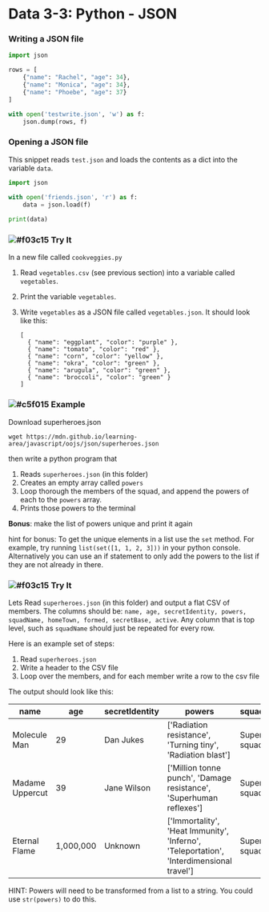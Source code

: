 # Data 3-3: Python - JSON

### Writing a JSON file

```python
import json

rows = [
    {"name": "Rachel", "age": 34},
    {"name": "Monica", "age": 34},
    {"name": "Phoebe", "age": 37}
]

with open('testwrite.json', 'w') as f:
    json.dump(rows, f)
```

### Opening a JSON file

This snippet reads `test.json` and loads the contents as a dict into the variable `data`.

```python
import json

with open('friends.json', 'r') as f:
    data = json.load(f)
    
print(data)
```


### ![#f03c15](https://placehold.it/15/f03c15/000000?text=+) Try It

In a new file called `cookveggies.py`

1. Read `vegetables.csv` (see previous section) into a variable called `vegetables`.
2. Print the variable `vegetables`.
2. Write `vegetables` as a JSON file called `vegetables.json`. It should look like this:

    ```
	[
	  { "name": "eggplant", "color": "purple" },
	  { "name": "tomato", "color": "red" },
	  { "name": "corn", "color": "yellow" },
	  { "name": "okra", "color": "green" },
	  { "name": "arugula", "color": "green" },
	  { "name": "broccoli", "color": "green" }
	]
    ```

### ![#c5f015](https://placehold.it/15/c5f015/000000?text=+) Example

Download superheroes.json

```
wget https://mdn.github.io/learning-area/javascript/oojs/json/superheroes.json
```

then write a python program that

1. Reads `superheroes.json` (in this folder)
2. Creates an empty array called `powers`
3. Loop thorough the members of the squad, and append the powers of each to the `powers` array.
4. Prints those powers to the terminal

**Bonus**: make the list of powers unique and print it again

hint for bonus: To get the unique elements in a list use the `set` method. For example, try running `list(set([1, 1, 2, 3]))` in your python console. Alternatively you can use an if statement to only add the powers to the list if they are not already in there.

### ![#f03c15](https://placehold.it/15/f03c15/000000?text=+) Try It

Lets Read `superheroes.json` (in this folder) and output a flat CSV of members. The columns should be: `name, age, secretIdentity, powers, squadName, homeTown, formed, secretBase, active`. Any column that is top level, such as `squadName` should just be repeated for every row.

Here is an example set of steps:

1. Read `superheroes.json`
2. Write a header to the CSV file
3. Loop over the members, and for each member write a row to the csv file

The output should look like this:

| name            |       age | secretIdentity | powers                                                                                  | squadName        | homeTown   | formed | secretBase  | active |
| --------------- | --------- | -------------- | --------------------------------------------------------------------------------------- | ---------------- | ---------- | ------ | ----------- | ------ |
| Molecule Man    |        29 | Dan Jukes      | ['Radiation resistance', 'Turning tiny', 'Radiation blast']                             | Super hero squad | Metro City |  2,016 | Super tower |   True |
| Madame Uppercut |        39 | Jane Wilson    | ['Million tonne punch', 'Damage resistance', 'Superhuman reflexes']                     | Super hero squad | Metro City |  2,016 | Super tower |   True |
| Eternal Flame   | 1,000,000 | Unknown        | ['Immortality', 'Heat Immunity', 'Inferno', 'Teleportation', 'Interdimensional travel'] | Super hero squad | Metro City |  2,016 | Super tower |   True |


HINT: Powers will need to be transformed from a list to a string. You could use `str(powers)` to do this.


<!--

import csv
import sys
import json
import requests

data = requests.get('https://mdn.github.io/learning-area/javascript/oojs/json/superheroes.json').json()

writer = csv.writer(sys.stdout)

writer.writerow([
    'name', 'age', 'secretIdentity',
    'powers', 'squadName', 'homeTown',
    'formed', 'secretBase', 'active'])

for row in data['members']:
    writer.writerow([
        row['name'], row['age'], row['secretIdentity'],
        str(row['powers']),
        data['squadName'],
        data['homeTown'],
        data['formed'],
        data['secretBase'],
        data['active']
    ])

-->

